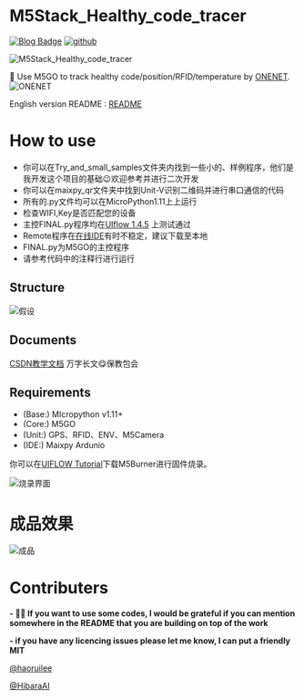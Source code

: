 # M5Stack_Healthy_code_tracer
[![Blog Badge](https://img.shields.io/badge/blog-25k%20pageview-brightgreen)](https://blog.csdn.net/weixin_46233323)
 [![github](https://img.shields.io/github/stars/haoruilee/M5Stack_Healthy_code_tracer.svg)](https://github.com/haoruilee/M5Stack_Healthy_code_tracer) 
 
 
 ![M5Stack_Healthy_code_tracer](https://socialify.git.ci/haoruilee/M5Stack_Healthy_code_tracer/image?language=1&owner=1&stargazers=1&theme=Light)
 
:milky_way: Use M5GO to track healthy code/position/RFID/temperature by [ONENET](https://open.iot.10086.cn/devdoc/).
![ONENET](https://img-blog.csdnimg.cn/20200512224033117.png)

English version README : [README](https://github.com/haoruilee/M5Stack_Healthy_code_tracer/blob/master/README_EN.md) 

# How to use
- 你可以在Try_and_small_samples文件夹内找到一些小的、样例程序，他们是我开发这个项目的基础:wink:欢迎参考并进行二次开发
- 你可以在maixpy_qr文件夹中找到Unit-V识别二维码并进行串口通信的代码
- 所有的.py文件均可以在MicroPython1.11上上运行
 - 检查WIFI,Key是否匹配您的设备
 - 主控FINAL.py程序均在[UIflow 1.4.5](https://flow.m5stack.com/) 上测试通过
 - Remote程序在[在线IDE](https://flow.m5stack.com/)有时不稳定，建议下载至本地
 - FINAL.py为M5GO的主控程序
 - 请参考代码中的注释行进行运行

## Structure
![假设](https://img-blog.csdnimg.cn/20200515213214713.png?x-oss-process=image/watermark,type_ZmFuZ3poZW5naGVpdGk,shadow_10,text_aHR0cHM6Ly9ibG9nLmNzZG4ubmV0L3dlaXhpbl80NjIzMzMyMw==,size_16,color_FFFFFF,t_70)

## Documents
 [CSDN教学文档](https://blog.csdn.net/weixin_46233323/article/details/106054434)
 万字长文:yum:保教包会
## Requirements
- (Base:) MIcropython  v1.11+
- (Core:) M5GO
- (Unit:) GPS、RFID、ENV、M5Camera
- (IDE:) Maixpy Ardunio

你可以在[UIFLOW Tutorial](https://docs.m5stack.com/#/en/uiflow/uiflow_home_page)下载M5Burner进行固件烧录。

![烧录界面](https://img-blog.csdnimg.cn/20200511000423632.png?x-oss-process=image/watermark,type_ZmFuZ3poZW5naGVpdGk,shadow_10,text_aHR0cHM6Ly9ibG9nLmNzZG4ubmV0L3dlaXhpbl80NjIzMzMyMw==,size_16,color_FFFFFF,t_70)



# 成品效果
![成品](https://img-blog.csdnimg.cn/20200514235029301.png?x-oss-process=image/watermark,type_ZmFuZ3poZW5naGVpdGk,shadow_10,text_aHR0cHM6Ly9ibG9nLmNzZG4ubmV0L3dlaXhpbl80NjIzMzMyMw==,size_16,color_FFFFFF,t_70)

# Contributers
**- :ok_woman: If you want to use some codes, I would be grateful if you can mention somewhere in the README that you are building on top of the work**

**- if you have any licencing issues please let me know, I can put a friendly MIT**

[@haoruilee](https://github.com/haoruilee)

[@HibaraAI](https://github.com/DaiyangLuan)
